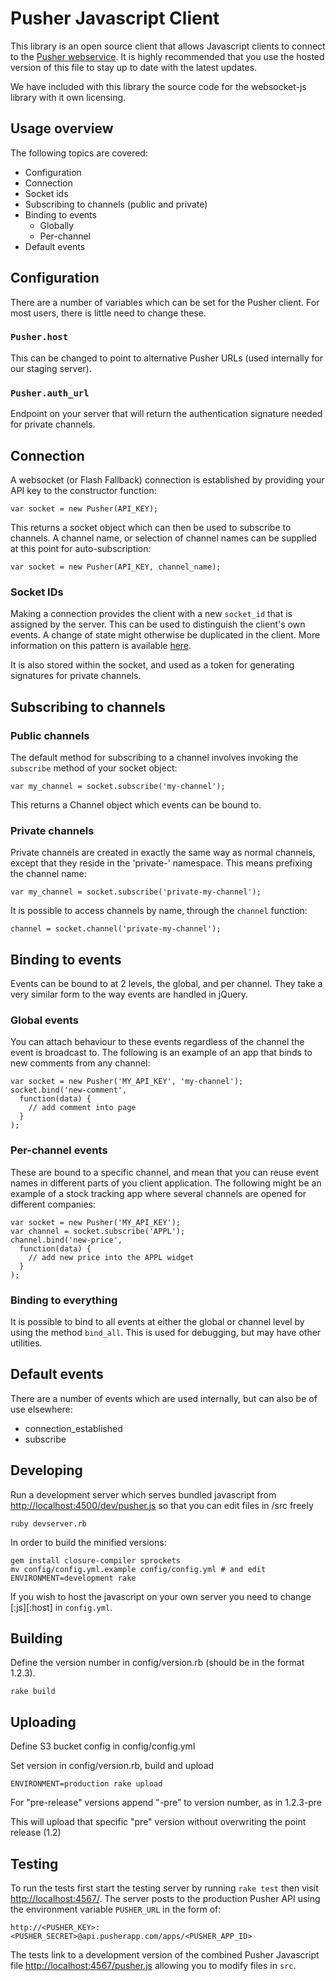 # Pusher Javascript Client

This library is an open source client that allows Javascript clients to connect to the [Pusher webservice](http://pusherapp.com/). It is highly recommended that you use the hosted version of this file to stay up to date with the latest updates.

We have included with this library the source code for the websocket-js library with it own licensing.

## Usage overview

The following topics are covered:

* Configuration
* Connection
* Socket ids
* Subscribing to channels (public and private)
* Binding to events
  * Globally
  * Per-channel
* Default events

## Configuration

There are a number of variables which can be set for the Pusher client. For most users, there is little need to change these.

### `Pusher.host`

This can be changed to point to alternative Pusher URLs (used internally for our staging server).

### `Pusher.auth_url`

Endpoint on your server that will return the authentication signature needed for private channels.

## Connection

A websocket (or Flash Fallback) connection is established by providing your API key to the constructor function:

    var socket = new Pusher(API_KEY);

This returns a socket object which can then be used to subscribe to channels.
A channel name, or selection of channel names can be supplied at this point for auto-subscription:

    var socket = new Pusher(API_KEY, channel_name);

### Socket IDs

Making a connection provides the client with a new `socket_id` that is assigned by the server. This can be used to distinguish the client's own events. A change of state might otherwise be duplicated in the client. More information on this pattern is available [here](http://pusherapp.com/docs/duplicates).

It is also stored within the socket, and used as a token for generating signatures for private channels.

## Subscribing to channels

### Public channels

The default method for subscribing to a channel involves invoking the `subscribe` method of your socket object:

    var my_channel = socket.subscribe('my-channel');

This returns a Channel object which events can be bound to.

### Private channels

Private channels are created in exactly the same way as normal channels, except that they reside in the 'private-' namespace. This means prefixing the channel name:

    var my_channel = socket.subscribe('private-my-channel');

It is possible to access channels by name, through the `channel` function:

    channel = socket.channel('private-my-channel');

## Binding to events

Events can be bound to at 2 levels, the global, and per channel. They take a very similar form to the way events are handled in jQuery.

### Global events

You can attach behaviour to these events regardless of the channel the event is broadcast to. The following is an example of an app that binds to new comments from any channel:

    var socket = new Pusher('MY_API_KEY', 'my-channel');
    socket.bind('new-comment',
      function(data) {
        // add comment into page
      }
    );

### Per-channel events

These are bound to a specific channel, and mean that you can reuse event names in different parts of you client application. The following might be an example of a stock tracking app where several channels are opened for different companies:

    var socket = new Pusher('MY_API_KEY');
    var channel = socket.subscribe('APPL');
    channel.bind('new-price',
      function(data) {
        // add new price into the APPL widget
      }
    );

### Binding to everything

It is possible to bind to all events at either the global or channel level by using the method `bind_all`. This is used for debugging, but may have other utilities.

## Default events

There are a number of events which are used internally, but can also be of use elsewhere:

* connection_established
* subscribe

## Developing

Run a development server which serves bundled javascript from <http://localhost:4500/dev/pusher.js> so that you can edit files in /src freely

    ruby devserver.rb

In order to build the minified versions:

    gem install closure-compiler sprockets
    mv config/config.yml.example config/config.yml # and edit
    ENVIRONMENT=development rake

If you wish to host the javascript on your own server you need to change [:js][:host] in `config.yml`.

## Building

Define the version number in config/version.rb (should be in the format 1.2.3).

    rake build

## Uploading

Define S3 bucket config in config/config.yml

Set version in config/version.rb, build and upload

    ENVIRONMENT=production rake upload
    
For "pre-release" versions append "-pre" to version number, as in 1.2.3-pre

This will upload that specific "pre" version without overwriting the point release (1.2)

## Testing

To run the tests first start the testing server by running `rake test` then visit <http://localhost:4567/>. The server posts to the production Pusher API using the environment variable `PUSHER_URL` in the form of:

    http://<PUSHER_KEY>:<PUSHER_SECRET>@api.pusherapp.com/apps/<PUSHER_APP_ID>

The tests link to a development version of the combined Pusher Javascript file <http://localhost:4567/pusher.js> allowing you to modify files in `src`.
